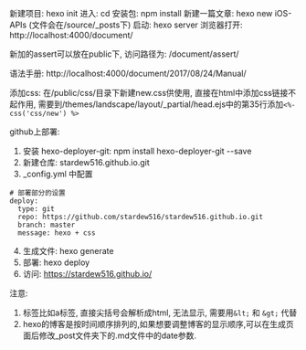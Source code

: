新建项目: hexo init <folder>
进入: cd <folder>
安装包: npm install
新建一篇文章: hexo new iOS-APIs (文件会在/source/_posts下)
启动: hexo server
浏览器打开: http://localhost:4000/document/

新加的assert可以放在public下, 访问路径为: /document/assert/

语法手册: http://localhost:4000/document/2017/08/24/Manual/

添加css: 在/public/css/目录下新建new.css供使用, 直接在html中添加css链接不起作用, 需要到/themes/landscape/layout/_partial/head.ejs中的第35行添加```<%-
 css('css/new') %>```


github上部署:
1. 安装 hexo-deployer-git: npm install hexo-deployer-git --save
2. 新建仓库: stardew516.github.io.git
3. _config.yml 中配置
  ```
  # 部署部分的设置
  deploy:
    type: git
    repo: https://github.com/stardew516/stardew516.github.io.git
    branch: master
    message: hexo + css
  ```
4. 生成文件: hexo generate
5. 部署: hexo deploy
6. 访问: https://stardew516.github.io/

注意:
1. 标签比如a标签, 直接尖括号会解析成html, 无法显示, 需要用`&lt;` 和 `&gt;` 代替
2. hexo的博客是按时间顺序排列的,如果想要调整博客的显示顺序,可以在生成页面后修改_post文件夹下的.md文件中的date参数.